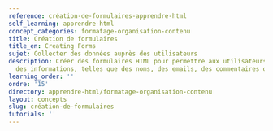 ```yaml
---
reference: création-de-formulaires-apprendre-html
self_learning: apprendre-html
concept_categories: formatage-organisation-contenu
title: Création de formulaires
title_en: Creating Forms
sujet: Collecter des données auprès des utilisateurs
description: Créer des formulaires HTML pour permettre aux utilisateurs de saisir
  des informations, telles que des noms, des emails, des commentaires ou des choix.
learning_order: ''
ordre: '15'
directory: apprendre-html/formatage-organisation-contenu
layout: concepts
slug: création-de-formulaires
tutorials: ''
---
```

